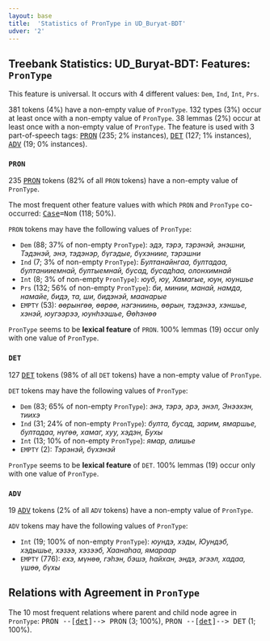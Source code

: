 ```yaml
---
layout: base
title:  'Statistics of PronType in UD_Buryat-BDT'
udver: '2'
---
```


## Treebank Statistics: UD_Buryat-BDT: Features: `PronType`

This feature is universal.
It occurs with 4 different values: `Dem`, `Ind`, `Int`, `Prs`.

381 tokens (4%) have a non-empty value of `PronType`.
132 types (3%) occur at least once with a non-empty value of `PronType`.
38 lemmas (2%) occur at least once with a non-empty value of `PronType`.
The feature is used with 3 part-of-speech tags: <tt><a href="bxr_bdt-pos-PRON.html">PRON</a></tt> (235; 2% instances), <tt><a href="bxr_bdt-pos-DET.html">DET</a></tt> (127; 1% instances), <tt><a href="bxr_bdt-pos-ADV.html">ADV</a></tt> (19; 0% instances).

### `PRON`

235 <tt><a href="bxr_bdt-pos-PRON.html">PRON</a></tt> tokens (82% of all `PRON` tokens) have a non-empty value of `PronType`.

The most frequent other feature values with which `PRON` and `PronType` co-occurred: <tt><a href="bxr_bdt-feat-Case.html">Case</a></tt><tt>=Nom</tt> (118; 50%).

`PRON` tokens may have the following values of `PronType`:

* `Dem` (88; 37% of non-empty `PronType`): <em>эдэ, тэрэ, тэрэнэй, энэшни, Тэдэнэй, энэ, тэдэнэр, бүгэдые, бүхэниие, тэрэшни</em>
* `Ind` (7; 3% of non-empty `PronType`): <em>Бултанайнгаа, бултадаа, бултанииемнай, бултыемнай, бусад, бусадһаа, олонхимнай</em>
* `Int` (8; 3% of non-empty `PronType`): <em>юуб, юу, Хамагые, юун, юуншье</em>
* `Prs` (132; 56% of non-empty `PronType`): <em>би, минии, манай, намда, намайе, бидэ, та, ши, бидэнэй, маанарые</em>
* `EMPTY` (53): <em>өөрынгөө, өөрөө, нэгэниинь, өөрын, тэдэнээ, хэншье, хэнэй, юугээрээ, юунһээшье, Өөһэнөө</em>

`PronType` seems to be **lexical feature** of `PRON`. 100% lemmas (19) occur only with one value of `PronType`.

### `DET`

127 <tt><a href="bxr_bdt-pos-DET.html">DET</a></tt> tokens (98% of all `DET` tokens) have a non-empty value of `PronType`.

`DET` tokens may have the following values of `PronType`:

* `Dem` (83; 65% of non-empty `PronType`): <em>энэ, тэрэ, эрэ, энэл, Энээхэн, тиихэ</em>
* `Ind` (31; 24% of non-empty `PronType`): <em>булта, бусад, зарим, ямаршье, бултадаа, нүгөө, хамаг, хуу, хэдэн, Бухы</em>
* `Int` (13; 10% of non-empty `PronType`): <em>ямар, алишье</em>
* `EMPTY` (2): <em>Тэрэнэй, бүхэнэй</em>

`PronType` seems to be **lexical feature** of `DET`. 100% lemmas (19) occur only with one value of `PronType`.

### `ADV`

19 <tt><a href="bxr_bdt-pos-ADV.html">ADV</a></tt> tokens (2% of all `ADV` tokens) have a non-empty value of `PronType`.

`ADV` tokens may have the following values of `PronType`:

* `Int` (19; 100% of non-empty `PronType`): <em>юундэ, хэды, Юундэб, хэдышье, хэзээ, хэзээб, Хаанаһаа, ямараар</em>
* `EMPTY` (776): <em>ехэ, мүнөө, гэһэн, бэшэ, һайхан, эндэ, эгээл, хадаа, үшөө, бүхы</em>

## Relations with Agreement in `PronType`

The 10 most frequent relations where parent and child node agree in `PronType`:
<tt>PRON --[<tt><a href="bxr_bdt-dep-det.html">det</a></tt>]--> PRON</tt> (3; 100%),
<tt>PRON --[<tt><a href="bxr_bdt-dep-det.html">det</a></tt>]--> DET</tt> (1; 100%).

